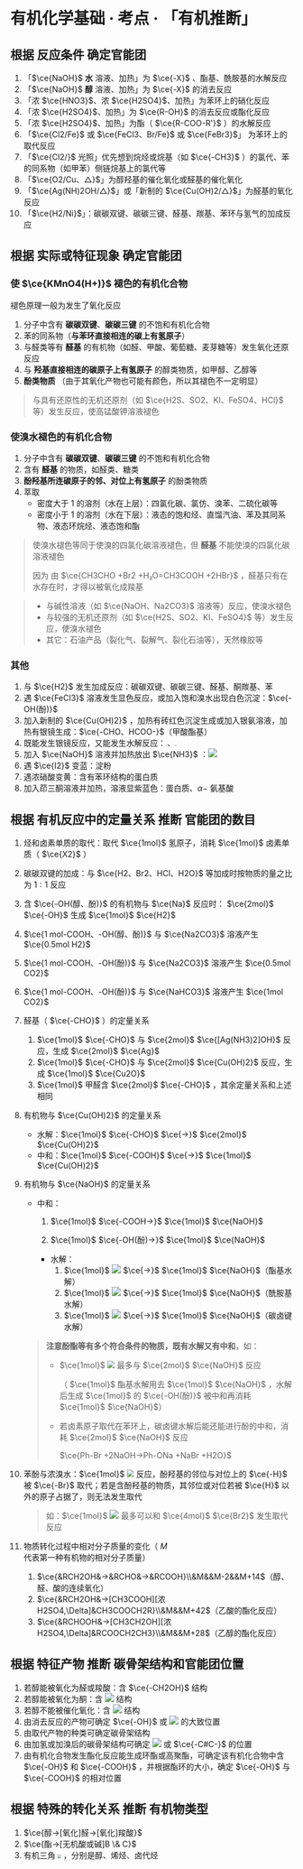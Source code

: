 # 有机化学基础 · 考点 · 「有机推断」

## 根据 反应条件 确定官能团

1. 「$\ce{NaOH}$ **水** 溶液、加热」为 $\ce{-X}$ 、酯基、酰胺基的水解反应
2. 「$\ce{NaOH}$ **醇** 溶液、加热」为 $\ce{-X}$ 的消去反应
3. 「浓 $\ce{HNO3}$、浓 $\ce{H2SO4}$、加热」为苯环上的硝化反应
4. 「浓 $\ce{H2SO4}$、加热」为 $\ce{R-OH}$ 的消去反应或酯化反应
5. 「浓 $\ce{H2SO4}$、加热」为酯（ $\ce{R-COO-R'}$ ）的水解反应
6. 「$\ce{Cl2/Fe}$ 或 $\ce{FeCl3、Br/Fe}$ 或 $\ce{FeBr3}$」 为苯环上的取代反应
7. 「$\ce{Cl2/}$ 光照」优先想到烷烃或烷基（如 $\ce{-CH3}$ ）的氯代、苯的同系物（如甲苯）侧链烷基上的氯代等
8. 「$\ce{O2/Cu、△}$」为醇羟基的催化氧化或醛基的催化氧化
9. 「$\ce{Ag(NH)2OH/△}$」或「新制的 $\ce{Cu(OH)2/△}$」为醛基的氧化反应
10. 「$\ce{H2/Ni}$」：碳碳双键、碳碳三键、醛基、羰基、苯环与氢气的加成反应

## 根据 实际或特征现象 确定官能团

### 使 $\ce{KMnO4(H+)}$ 褪色的有机化合物

褪色原理一般为发生了氧化反应

1. 分子中含有 **碳碳双键**、**碳碳三键** 的不饱和有机化合物
2. 苯的同系物（**与苯环直接相连的碳上有氢原子**）
3. 与醛类等有 **醛基** 的有机物（如醛、甲酸、葡萄糖、麦芽糖等）发生氧化还原反应
4. 与 **羟基直接相连的碳原子上有氢原子** 的醇类物质，如甲醇、乙醇等
5. **酚类物质** （由于其氧化产物也可能有颜色，所以其褪色不一定明显）

> 与具有还原性的无机还原剂（如 $\ce{H2S、SO2、KI、FeSO4、HCl}$ 等）发生反应，使高锰酸钾溶液褪色

### 使溴水褪色的有机化合物

1. 分子中含有 **碳碳双键**、**碳碳三键** 的不饱和有机化合物
2. 含有 **醛基** 的物质，如醛类、糖类
3. **酚羟基所连碳原子的邻、对位上有氢原子** 的酚类物质
5. 萃取
   - 密度大于 1 的溶剂（水在上层）：四氯化碳、氯仿、溴苯、二硫化碳等
   - 密度小于 1 的溶剂（水在下层）：液态的饱和烃、直馏汽油、苯及其同系物、液态环烷烃、液态饱和酯

> 使溴水褪色等同于使溴的四氯化碳溶液褪色，但 **醛基** 不能使溴的四氯化碳溶液褪色
>
> 因为 由 $\ce{CH3CHO +Br2 +H₂O=CH3COOH +2HBr}$ ，醛基只有在水存在时，才得以被氧化成羧基

> - 与碱性溶液（如 $\ce{NaOH、Na2CO3}$ 溶液等）反应，使溴水褪色
> - 与较强的无机还原剂（如 $\ce{H2S、SO2、KI、FeSO4}$ 等）发生反应，使溴水褪色
> - 其它：石油产品（裂化气、裂解气、裂化石油等），天然橡胶等


### 其他

1. 与 $\ce{H2}$ 发生加成反应：碳碳双键、碳碳三键、醛基、酮羰基、苯
2. 遇 $\ce{FeCl3}$ 溶液发生显色反应，或加入饱和溴水出现白色沉淀：$\ce{-OH(酚)}$
3. 加入新制的 $\ce{Cu(OH)2}$ ，加热有砖红色沉淀生成或加入银氨溶液，加热有银镜生成：$\ce{-CHO、HCOO-}$​（甲酸酯基）
4. 既能发生银镜反应，又能发生水解反应：<img src="./images/K-2.9.svg" style="zoom:15%;" />、<img src="./images/K-2.10.svg" style="zoom:15%;" />
5. 加入 $\ce{NaOH}$ 溶液并加热放出 $\ce{NH3}$ ：![](./images/K-2.1.svg)
6. 遇 $\ce{I2}$ 变蓝：淀粉
7. 遇浓硝酸变黄：含有苯环结构的蛋白质
12. 加入茚三酮溶液并加热，溶液显紫蓝色：蛋白质、$α-$ 氨基酸

## 根据 有机反应中的定量关系 推断 官能团的数目

1. 烃和卤素单质的取代：取代 $\ce{1mol}$ 氢原子，消耗 $\ce{1mol}$ 卤素单质（ $\ce{X2}$ ）

2. 碳碳双键的加成：与 $\ce{H2、Br2、HCl、H2O}$ 等加成时按物质的量之比为 $1:1$ 反应

3. 含 $\ce{-OH(醇、酚)}$ 的有机物与 $\ce{Na}$ 反应时： $\ce{2mol}$  $\ce{-OH}$ 生成 $\ce{1mol}$  $\ce{H2}$​ 

4. $\ce{1 mol-COOH、-OH(醇、酚)}$ 与 $\ce{Na2CO3}$ 溶液产生 $\ce{0.5mol H2}$

5. $\ce{1 mol-COOH、-OH(酚)}$ 与 $\ce{Na2CO3}$ 溶液产生 $\ce{0.5mol CO2}$​

6. $\ce{1 mol-COOH、-OH(酚)}$ 与 $\ce{NaHCO3}$ 溶液产生 $\ce{1mol CO2}$

7. 醛基（ $\ce{-CHO}$ ）的定量关系
   1. $\ce{1mol}$ $\ce{-CHO}$ 与 $\ce{2mol}$ $\ce{[Ag(NH3)2]OH}$ 反应，生成 $\ce{2mol}$  $\ce{Ag}$
   2. $\ce{1mol}$ $\ce{-CHO}$ 与 $\ce{2mol}$ $\ce{Cu(OH)2}$ 反应，生成 $\ce{1mol}$ $\ce{Cu2O}$
   3. $\ce{1mol}$ 甲醛含 $\ce{2mol}$ $\ce{-CHO}$ ，其余定量关系和上述相同

8. 有机物与 $\ce{Cu(OH)2}$ 的定量关系

   - 水解：$\ce{1mol}$ $\ce{-CHO}$ $\ce{->}$ $\ce{2mol}$  $\ce{Cu(OH)2}$ 
   - 中和：$\ce{1mol}$ $\ce{-COOH}$ $\ce{->}$ $\ce{1mol}$  $\ce{Cu(OH)2}$ 

9. 有机物与 $\ce{NaOH}$ 的定量关系

   - 中和：
     1. $\ce{1mol}$ $\ce{-COOH->}$ $\ce{1mol}$ $\ce{NaOH}$

     2. $\ce{1mol}$ $\ce{-OH(酚)->}$ $\ce{1mol}$ $\ce{NaOH}$
   
   
      - 水解：
        1. $\ce{1mol}$ ![](./images/5.38.svg) $\ce{->}$ $\ce{1mol}$ $\ce{NaOH}$​（酯基水解）
        2. $\ce{1mol}$ ![](./images/K-2.2.svg) $\ce{->}$ $\ce{1mol}$ $\ce{NaOH}$（酰胺基水解）
        3. $\ce{1mol}$ ![](images\5.32.svg) $\ce{->}$ $\ce{1mol}$ $\ce{NaOH}$（碳卤键水解）
   

   > **注意酚酯等有多个符合条件的物质，既有水解又有中和**，如：
   >
   > - $\ce{1mol}$ <img src="./images/K-2.3.svg" style="zoom:80%;" /> 最多与 $\ce{2mol}$ $\ce{NaOH}$ 反应
   >
   >   （ $\ce{1mol}$ 酯基水解用去 $\ce{1mol}$ $\ce{NaOH}$ ，水解后生成 $\ce{1mol}$ 的 $\ce{-OH(酚)}$ 被中和再消耗 $\ce{1mol}$ $\ce{NaOH}$）
   >
   > - 若卤素原子取代在苯环上，碳卤键水解后能还能进行酚的中和，消耗 $\ce{2mol}$ $\ce{NaOH}$ 反应
   >
   >   $\ce{Ph-Br +2NaOH->Ph-ONa +NaBr +H2O}$

10. 苯酚与浓溴水：$\ce{1mol}$ <img src="./images/K-2.4.svg" style="zoom:80%;" /> 反应，酚羟基的邻位与对位上的 $\ce{-H}$ 被 $\ce{-Br}$ 取代；若是含酚羟基的物质，其邻位或对位若被 $\ce{H}$ 以外的原子占据了，则无法发生取代

    > 如：$\ce{1mol}$ <img src="./images/K-2.5.svg" style="zoom:100%;" /> 最多可以和 $\ce{4mol}$  $\ce{Br2}$ 发生取代反应

11. 物质转化过程中相对分子质量的变化（ $M$ 代表第一种有机物的相对分子质量）

    1. $\ce{&RCH2OH&->&RCHO&->&RCOOH}\\&M&&M-2&&M+14$（醇、醛、酸的连续氧化）
    2. $\ce{&RCH2OH&->[CH3COOH][浓 H2SO4,\Delta]&CH3COOCH2R}\\&M&&M+42$（乙酸的酯化反应）
    3. $\ce{&RCHOOH&->[CH3CH2OH][浓 H2SO4,\Delta]&RCOOCH2CH3}\\&M&&M+28$（乙醇的酯化反应）

## 根据 特征产物 推断 碳骨架结构和官能团位置

1. 若醇能被氧化为醛或羧酸：含 $\ce{-CH2OH}$ 结构
2. 若醇能被氧化为酮：含 ![](./images/K-2.6.svg) 结构
3. 若醇不能被催化氧化：含 ![](./images/K-2.7.svg) 结构
4. 由消去反应的产物可确定 $\ce{-OH}$ 或 ![](images\5.32.svg) 的大致位置
5. 由取代产物的种类可确定碳骨架结构
6. 由加氢或加溴后的碳骨架结构可确定 ![](images\3.8.svg) 或 $\ce{-C#C-}$ 的位置
7. 由有机化合物发生酯化反应能生成环酯或高聚酯，可确定该有机化合物中含 $\ce{-OH}$ 和  $\ce{-COOH}$  ，并根据酯环的大小，确定 $\ce{-OH}$ 与 $\ce{-COOH}$ 的相对位置

## 根据 特殊的转化关系 推断 有机物类型

1. $\ce{醇->[氧化]醛->[氧化]羧酸}$
2. $\ce{酯->[无机酸或碱]B \& C}$
3. 有机三角 <img src="./images/K-2.8.svg" style="zoom:40%;" /> ，分别是醇、烯烃、卤代烃

